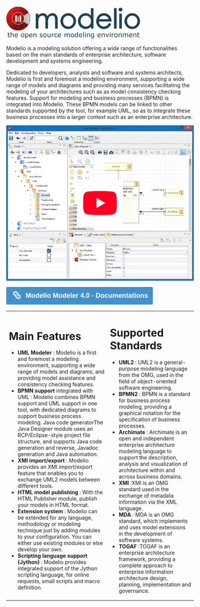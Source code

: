![Modelio Modeler](README/logo-modelio-v4.png)

Modelio is a modeling solution offering a wide range of functionalities based on the main standards of enterprise architecture, software development and systems engineering.

Dedicated to developers, analysts and software and systems architects, Modelio is first and foremost a modeling environment, supporting a wide range of models and diagrams and providing many services facilitating the modeling of your architectures such as as model consistency checking features. Support for modeling and business processes (BPMN) is integrated into Modelio. These BPMN models can be linked to other standards supported by the tool, for example UML, so as to integrate these business processes into a larger context such as an enterprise architecture.



[![Modelio Overview](README/modelio-video-link.png)](https://www.youtube.com/watch?v=GQKqQaL_m5g)

[![Modelio Documentations](README/documentation-link.png)](https://github.com/ModelioOpenSource/Modelio/wiki)

</table>
<table>
<tr>
<td>

# Main Features

* **UML Modeler** : Modelio is a first and foremost a modeling environment, supporting a wide range of models and diagrams, and providing model assistance and consistency checking features.
* **BPMN support** integrated with UML : Modelio combines BPMN support and UML support in one tool, with dedicated diagrams to support business process modeling.
Java code generatorThe Java Designer module uses an RCP/Eclipse-style project file structure, and supports Java code generation and reverse, Javadoc generation and Java automation.
* **XMI import/export** : Modelio provides an XMI import/export feature that enables you to exchange UML2 models between different tools.
* **HTML model publishing** : With the HTML Publisher module, publish your models in HTML format.
* **Extension system** : Modelio can be extended for any language, methodology or modeling technique just by adding modules to your configuration. You can either use existing modules or else develop your own.
* **Scripting language support (Jython)** : Modelio provides integrated support of the Jython scripting language, for online requests, small scripts and macro definition. 

</td>
<td>

# Supported Standards
* **UML2** : UML2 is a general-purpose modeling language from the OMG, used in the field of object-oriented software engineering.
* **BPMN2** : BPMN is a standard for business process modeling, providing a graphical notation for the specification of business processes.
* **Archimate** : Archimate is an open and independent enterprise architecture modeling language to support the description, analysis and visualization of architecture within and across business domains. 
* **XMI** :XMI is an OMG standard used in the exchange of metadata information via the XML language.
* **MDA** : MDA is an OMG standard, which implements and uses model extensions in the development of software systems.
* **TOGAF** :TOGAF is an enterprise architecture framework, providing a complete approach to enterprise information architecture design, planning, implementation and governance.

</td>
</tr>
</table>
